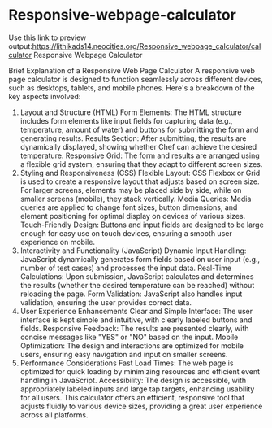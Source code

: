 # Responsive-webpage-calculator
Use this link to preview output:https://lithikads14.neocities.org/Responsive_webpage_calculator/calculator
Responsive Webpage Calculator

Brief Explanation of a Responsive Web Page Calculator
A responsive web page calculator is designed to function seamlessly across different devices, such as desktops, tablets, and mobile phones. Here's a breakdown of the key aspects involved:

1. Layout and Structure (HTML)
Form Elements: The HTML structure includes form elements like input fields for capturing data (e.g., temperature, amount of water) and buttons for submitting the form and generating results.
Results Section: After submitting, the results are dynamically displayed, showing whether Chef can achieve the desired temperature.
Responsive Grid: The form and results are arranged using a flexible grid system, ensuring that they adapt to different screen sizes.
2. Styling and Responsiveness (CSS)
Flexible Layout: CSS Flexbox or Grid is used to create a responsive layout that adjusts based on screen size. For larger screens, elements may be placed side by side, while on smaller screens (mobile), they stack vertically.
Media Queries: Media queries are applied to change font sizes, button dimensions, and element positioning for optimal display on devices of various sizes.
Touch-Friendly Design: Buttons and input fields are designed to be large enough for easy use on touch devices, ensuring a smooth user experience on mobile.
3. Interactivity and Functionality (JavaScript)
Dynamic Input Handling: JavaScript dynamically generates form fields based on user input (e.g., number of test cases) and processes the input data.
Real-Time Calculations: Upon submission, JavaScript calculates and determines the results (whether the desired temperature can be reached) without reloading the page.
Form Validation: JavaScript also handles input validation, ensuring the user provides correct data.
4. User Experience Enhancements
Clear and Simple Interface: The user interface is kept simple and intuitive, with clearly labeled buttons and fields.
Responsive Feedback: The results are presented clearly, with concise messages like "YES" or "NO" based on the input.
Mobile Optimization: The design and interactions are optimized for mobile users, ensuring easy navigation and input on smaller screens.
5. Performance Considerations
Fast Load Times: The web page is optimized for quick loading by minimizing resources and efficient event handling in JavaScript.
Accessibility: The design is accessible, with appropriately labeled inputs and large tap targets, enhancing usability for all users.
This calculator offers an efficient, responsive tool that adjusts fluidly to various device sizes, providing a great user experience across all platforms.
